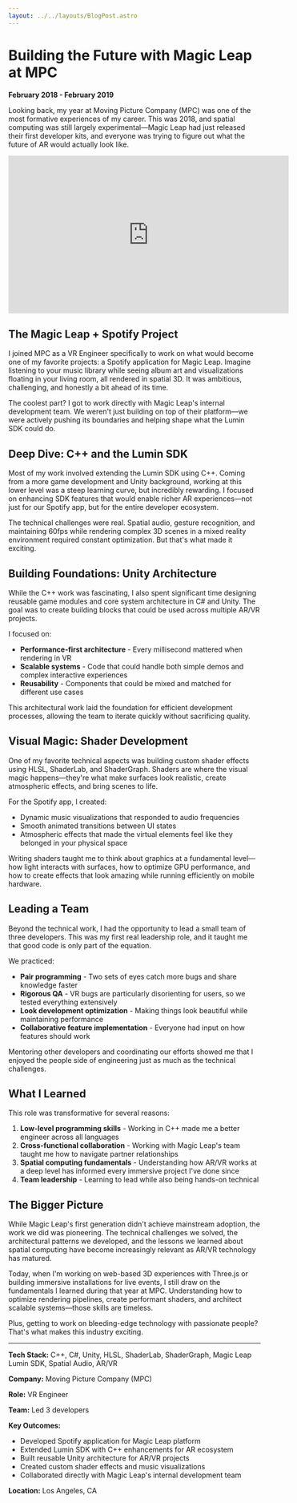 ```yaml
---
layout: ../../layouts/BlogPost.astro
---
```


# Building the Future with Magic Leap at MPC

**February 2018 - February 2019**

Looking back, my year at Moving Picture Company (MPC) was one of the most formative experiences of my career. This was 2018, and spatial computing was still largely experimental—Magic Leap had just released their first developer kits, and everyone was trying to figure out what the future of AR would actually look like.

<iframe width="560" class="m-auto w-full md:w-[560px] mt-4" height="315" src="https://www.youtube.com/embed/Q89wSw-JUyM?si=EbB2b3G-DOroU-Fe" title="YouTube video player" frameborder="0" allow="accelerometer; autoplay; clipboard-write; encrypted-media; gyroscope; picture-in-picture; web-share" referrerpolicy="strict-origin-when-cross-origin" allowfullscreen></iframe>

## The Magic Leap + Spotify Project

I joined MPC as a VR Engineer specifically to work on what would become one of my favorite projects: a Spotify application for Magic Leap. Imagine listening to your music library while seeing album art and visualizations floating in your living room, all rendered in spatial 3D. It was ambitious, challenging, and honestly a bit ahead of its time.

The coolest part? I got to work directly with Magic Leap's internal development team. We weren't just building on top of their platform—we were actively pushing its boundaries and helping shape what the Lumin SDK could do.

## Deep Dive: C++ and the Lumin SDK

Most of my work involved extending the Lumin SDK using C++. Coming from a more game development and Unity background, working at this lower level was a steep learning curve, but incredibly rewarding. I focused on enhancing SDK features that would enable richer AR experiences—not just for our Spotify app, but for the entire developer ecosystem.

The technical challenges were real. Spatial audio, gesture recognition, and maintaining 60fps while rendering complex 3D scenes in a mixed reality environment required constant optimization. But that's what made it exciting.

## Building Foundations: Unity Architecture

While the C++ work was fascinating, I also spent significant time designing reusable game modules and core system architecture in C# and Unity. The goal was to create building blocks that could be used across multiple AR/VR projects.

I focused on:

- **Performance-first architecture** - Every millisecond mattered when rendering in VR
- **Scalable systems** - Code that could handle both simple demos and complex interactive experiences
- **Reusability** - Components that could be mixed and matched for different use cases

This architectural work laid the foundation for efficient development processes, allowing the team to iterate quickly without sacrificing quality.

## Visual Magic: Shader Development

One of my favorite technical aspects was building custom shader effects using HLSL, ShaderLab, and ShaderGraph. Shaders are where the visual magic happens—they're what make surfaces look realistic, create atmospheric effects, and bring scenes to life.

For the Spotify app, I created:

- Dynamic music visualizations that responded to audio frequencies
- Smooth animated transitions between UI states
- Atmospheric effects that made the virtual elements feel like they belonged in your physical space

Writing shaders taught me to think about graphics at a fundamental level—how light interacts with surfaces, how to optimize GPU performance, and how to create effects that look amazing while running efficiently on mobile hardware.

## Leading a Team

Beyond the technical work, I had the opportunity to lead a small team of three developers. This was my first real leadership role, and it taught me that good code is only part of the equation.

We practiced:

- **Pair programming** - Two sets of eyes catch more bugs and share knowledge faster
- **Rigorous QA** - VR bugs are particularly disorienting for users, so we tested everything extensively
- **Look development optimization** - Making things look beautiful while maintaining performance
- **Collaborative feature implementation** - Everyone had input on how features should work

Mentoring other developers and coordinating our efforts showed me that I enjoyed the people side of engineering just as much as the technical challenges.

## What I Learned

This role was transformative for several reasons:

1. **Low-level programming skills** - Working in C++ made me a better engineer across all languages
2. **Cross-functional collaboration** - Working with Magic Leap's team taught me how to navigate partner relationships
3. **Spatial computing fundamentals** - Understanding how AR/VR works at a deep level has informed every immersive project I've done since
4. **Team leadership** - Learning to lead while also being hands-on technical

## The Bigger Picture

While Magic Leap's first generation didn't achieve mainstream adoption, the work we did was pioneering. The technical challenges we solved, the architectural patterns we developed, and the lessons we learned about spatial computing have become increasingly relevant as AR/VR technology has matured.

Today, when I'm working on web-based 3D experiences with Three.js or building immersive installations for live events, I still draw on the fundamentals I learned during that year at MPC. Understanding how to optimize rendering pipelines, create performant shaders, and architect scalable systems—those skills are timeless.

Plus, getting to work on bleeding-edge technology with passionate people? That's what makes this industry exciting.

---

**Tech Stack:** C++, C#, Unity, HLSL, ShaderLab, ShaderGraph, Magic Leap Lumin SDK, Spatial Audio, AR/VR

**Company:** Moving Picture Company (MPC)

**Role:** VR Engineer

**Team:** Led 3 developers

**Key Outcomes:**

- Developed Spotify application for Magic Leap platform
- Extended Lumin SDK with C++ enhancements for AR ecosystem
- Built reusable Unity architecture for AR/VR projects
- Created custom shader effects and music visualizations
- Collaborated directly with Magic Leap's internal development team

**Location:** Los Angeles, CA
